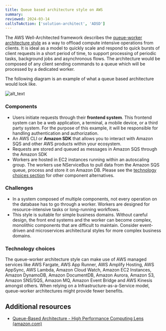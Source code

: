 ```yaml
---
title: Queue based architecture style on AWS
summary:
reviewed: 2024-03-14
callsToAction: ['solution-architect', 'ADSD']
---
```


The AWS Well-Architected framework describes the [queue-worker architecture style](https://docs.aws.amazon.com/wellarchitected/latest/high-performance-computing-lens/queue-based-architecture.html) as a way to offload compute intensive operations from clients. It is ideal as a model to quickly scale and respond to quick bursts of client requests in a short period of time, to support processing of periodic tasks, background jobs and asynchronous flows. The architecture would be composed of any client sending commands to a queue which will be processed by a dedicated worker.

The following diagram is an example of what a queue based architecture would look like.

![alt_text](images/image2.png "image_tooltip")

### Components

- Users initiate requests through their **frontend system**. This frontend system can be a web application, a terminal, a mobile device, or a third party system. For the purpose of this example, it will be responsible for handling authentication and authorization.
- An AWS CLI or **Amazon SDK** that allows you to interact with Amazon SQS and other AWS products within your ecosystem.
- Requests are stored and queued as messages in Amazon SQS through the Amazon SDK
- Workers are hosted in EC2 instances running within an autoscaling group. The workers use NServiceBus to pull data from the Amazon SQS queue, process and store it on Amazon DB. Please see the [technology choices section]() for other component alternatives.

### Challenges

- In a system composed of multiple components, not every operation on the database has to go through a worker. Workers are designed for resource-intensive tasks or long-running workflows.
- This style is suitable for simple business domains. Without careful design, the front end systems and the worker can become complex, monolithic components that are difficult to maintain. Consider event-driven and microservices architectural styles for more complex business domains.

### Technology choices

The queue-worker architecture style can make use of AWS managed services like AWS Fargate, AWS App Runner, AWS Amplify Hosting, AWS AppSync, AWS Lambda, Amazon Cloud Watch, Amazon EC2 Instances, Amazon DynamoDB, Amazon DocumentDB, Amazon Aurora, Amazon S3, Amazon SNS/SQS, Amazon MQ, Amazon Event Bridge and AWS Kinesis amongst others. When relying on a Infrastructure-as-a-Service model, queue-worker architectures might provide fewer benefits.

## Additional resources

* [Queue-Based Architecture - High Performance Computing Lens (amazon.com)](https://docs.aws.amazon.com/wellarchitected/latest/high-performance-computing-lens/queue-based-architecture.html)